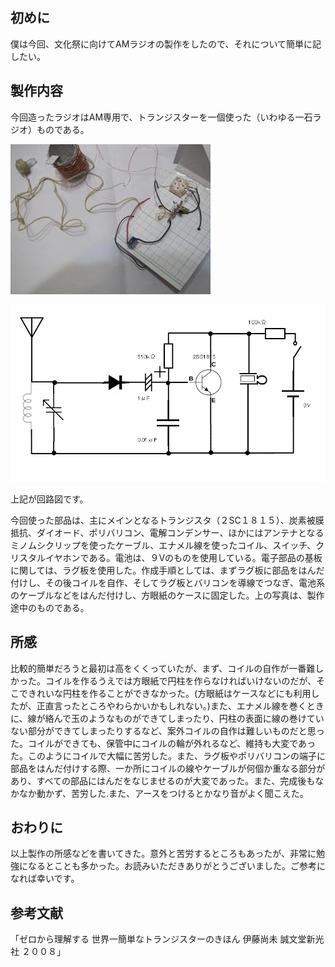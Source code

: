 ## 初めに

僕は今回、文化祭に向けてAMラジオの製作をしたので、それについて簡単に記したい。

## 製作内容

今回造ったラジオはAM専用で、トランジスターを一個使った（いわゆる一石ラジオ）ものである。

![若干画像修正済み(製作途中)](1.jpg)

![](2.png)

上記が回路図です。

今回使った部品は、主にメインとなるトランジスタ（２SC１８１５）、炭素被膜抵抗、ダイオード、ポリバリコン、電解コンデンサー、ほかにはアンテナとなるミノムシクリップを使ったケーブル、エナメル線を使ったコイル、スイッチ、クリスタルイヤホンである。電池は、９Vのものを使用している。電子部品の基板に関しては、ラグ板を使用した。作成手順としては、まずラグ板に部品をはんだ付けし、その後コイルを自作、そしてラグ板とバリコンを導線でつなぎ、電池系のケーブルなどをはんだ付けし、方眼紙のケースに固定した。上の写真は、製作途中のものである。

## 所感

比較的簡単だろうと最初は高をくくっていたが、まず、コイルの自作が一番難しかった。コイルを作るうえでは方眼紙で円柱を作らなければいけないのだが、そこできれいな円柱を作ることができなかった。(方眼紙はケースなどにも利用したが、正直言ったところやわらかいかもしれない。)また、エナメル線を巻くときに、線が絡んで玉のようなものができてしまったり、円柱の表面に線の巻けていない部分ができてしまったりするなど、案外コイルの自作は難しいものだと思った。コイルができても、保管中にコイルの輪が外れるなど、維持も大変であった。このようにコイルで大幅に苦労した。また、ラグ板やポリバリコンの端子に部品をはんだ付けする際、一か所にコイルの線やケーブルが何個か重なる部分があり、すべての部品にはんだをなじませるのが大変であった。また、完成後もなかなか動かず、苦労した.また、アースをつけるとかなり音がよく聞こえた。

## おわりに

以上製作の所感などを書いてきた。意外と苦労するところもあったが、非常に勉強になるとことも多かった。お読みいただきありがとうございました。ご参考になれば幸いです。

## 参考文献

「ゼロから理解する 世界一簡単なトランジスターのきほん 伊藤尚未 誠文堂新光社 ２００８」

